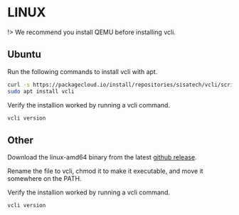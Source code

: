 # LINUX

!> We recommend you install QEMU before installing vcli.

## Ubuntu

Run the following commands to install vcli with apt.
```bash
curl -s https://packagecloud.io/install/repositories/sisatech/vcli/script.deb.sh | sudo bash && sudo apt install vcli
sudo apt install vcli
```

Verify the installion worked by running a vcli command.
```bash
vcli version
```

## Other
Download the linux-amd64 binary from the latest [github release](https://github.com/sisatech/vcli/releases).

Rename the file to vcli, chmod it to make it executable, and move it somewhere on the PATH.

Verify the installion worked by running a vcli command.
```bash
vcli version
```
